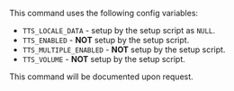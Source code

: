 This command uses the following config variables:

- `TTS_LOCALE_DATA` - setup by the setup script as `NULL`.
- `TTS_ENABLED` - **NOT** setup by the setup script.
- `TTS_MULTIPLE_ENABLED` - **NOT** setup by the setup script.
- `TTS_VOLUME` - **NOT** setup by the setup script.

This command will be documented upon request.
